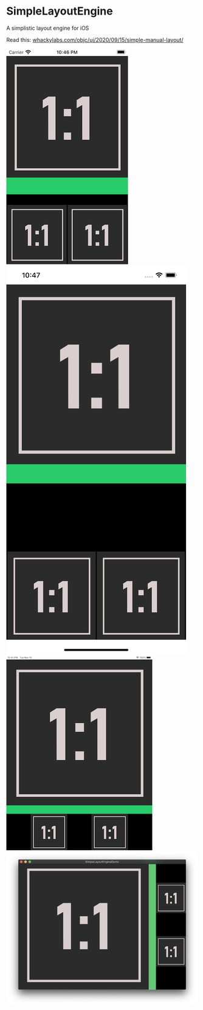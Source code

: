 # SimpleLayoutEngine

A simplistic layout engine for iOS

Read this: [whackylabs.com/objc/ui/2020/09/15/simple-manual-layout/](https://whackylabs.com/objc/ui/2020/09/15/simple-manual-layout/)

![iPod touch screenshot](iPod_Touch.png)
![iPhone 11 screenshot](iPhone_11_Pro_Max.png)
![iPad screenshot](iPad_Pro.png)
![mac screenshot](mac.png)
